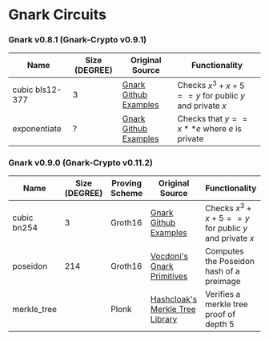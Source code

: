 # Gnark Circuits

### Gnark v0.8.1 (Gnark-Crypto v0.9.1)

| Name | Size (DEGREE) | Original Source | Functionality | 
| - | - | - | - | 
| cubic bls12-377 | 3 | [Gnark Github Examples](https://github.com/Consensys/gnark/blob/master/examples/cubic/cubic.go) | Checks $x^3 + x + 5 == y$ for public $y$ and private $x$|
| exponentiate | ? | [Gnark Github Examples](https://github.com/Consensys/gnark/blob/master/examples/exponentiate/exponentiate.go) | Checks that $y == x**e$ where $e$ is private |

### Gnark v0.9.0 (Gnark-Crypto v0.11.2)
| Name | Size (DEGREE) | Proving Scheme |  Original Source | Functionality | 
| - | - | - | - | - | 
| cubic bn254 | 3 | Groth16 | [Gnark Github Examples](https://github.com/Consensys/gnark/blob/master/examples/cubic/cubic.go) | Checks $x^3 + x + 5 == y$ for public $y$ and private $x$ |
| poseidon | 214 | Groth16 | [Vocdoni's Gnark Primitives](https://github.com/vocdoni/gnark-crypto-primitives/tree/main) | Computes the Poseidon hash of a preimage  |
| merkle_tree | | Plonk | [Hashcloak's Merkle Tree Library](https://github.com/hashcloak/merkle_trees_gnark/tree/master?tab=readme-ov-file) | Verifies a merkle tree proof of depth 5 | 

